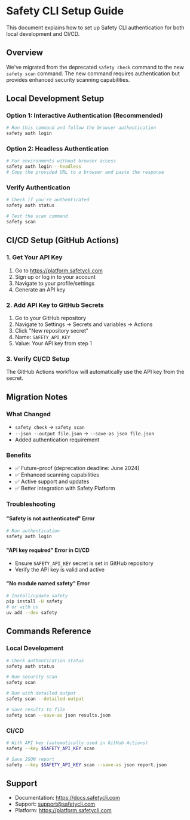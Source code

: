 # Safety CLI Setup Guide

This document explains how to set up Safety CLI authentication for both local development and CI/CD.

## Overview

We've migrated from the deprecated `safety check` command to the new `safety scan` command. The new command requires authentication but provides enhanced security scanning capabilities.

## Local Development Setup

### Option 1: Interactive Authentication (Recommended)
```bash
# Run this command and follow the browser authentication
safety auth login
```

### Option 2: Headless Authentication
```bash
# For environments without browser access
safety auth login --headless
# Copy the provided URL to a browser and paste the response
```

### Verify Authentication
```bash
# Check if you're authenticated
safety auth status

# Test the scan command
safety scan
```

## CI/CD Setup (GitHub Actions)

### 1. Get Your API Key
1. Go to https://platform.safetycli.com
2. Sign up or log in to your account
3. Navigate to your profile/settings
4. Generate an API key

### 2. Add API Key to GitHub Secrets
1. Go to your GitHub repository
2. Navigate to Settings → Secrets and variables → Actions
3. Click "New repository secret"
4. Name: `SAFETY_API_KEY`
5. Value: Your API key from step 1

### 3. Verify CI/CD Setup
The GitHub Actions workflow will automatically use the API key from the secret.

## Migration Notes

### What Changed
- `safety check` → `safety scan`
- `--json --output file.json` → `--save-as json file.json`
- Added authentication requirement

### Benefits
- ✅ Future-proof (deprecation deadline: June 2024)
- ✅ Enhanced scanning capabilities
- ✅ Active support and updates
- ✅ Better integration with Safety Platform

### Troubleshooting

#### "Safety is not authenticated" Error
```bash
# Run authentication
safety auth login
```

#### "API key required" Error in CI/CD
- Ensure `SAFETY_API_KEY` secret is set in GitHub repository
- Verify the API key is valid and active

#### "No module named safety" Error
```bash
# Install/update safety
pip install -U safety
# or with uv
uv add --dev safety
```

## Commands Reference

### Local Development
```bash
# Check authentication status
safety auth status

# Run security scan
safety scan

# Run with detailed output
safety scan --detailed-output

# Save results to file
safety scan --save-as json results.json
```

### CI/CD
```bash
# With API key (automatically used in GitHub Actions)
safety --key $SAFETY_API_KEY scan

# Save JSON report
safety --key $SAFETY_API_KEY scan --save-as json report.json
```

## Support

- Documentation: https://docs.safetycli.com
- Support: support@safetycli.com
- Platform: https://platform.safetycli.com
